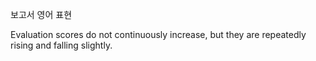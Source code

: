 보고서 영어 표현

Evaluation scores do not continuously increase, but they are repeatedly rising and falling slightly.